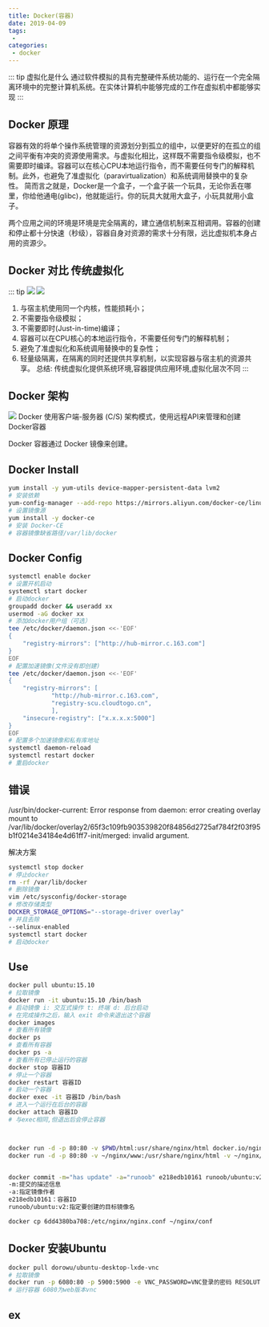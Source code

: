 ```yaml
---
title: Docker(容器)
date: 2019-04-09
tags:
 - 
categories:
 - docker
---
```


::: tip 虚拟化是什么
通过软件模拟的具有完整硬件系统功能的、运行在一个完全隔离环境中的完整计算机系统。在实体计算机中能够完成的工作在虚拟机中都能够实现
:::
## Docker 原理
容器有效的将单个操作系统管理的资源划分到孤立的组中，以便更好的在孤立的组之间平衡有冲突的资源使用需求。与虚拟化相比，这样既不需要指令级模拟，也不需要即时编译。容器可以在核心CPU本地运行指令，而不需要任何专门的解释机制。此外，也避免了准虚拟化（paravirtualization）和系统调用替换中的复杂性。
简而言之就是，Docker是一个盒子，一个盒子装一个玩具，无论你丢在哪里，你给他通电(glibc)，他就能运行。你的玩具大就用大盒子，小玩具就用小盒子。

两个应用之间的环境是环境是完全隔离的，建立通信机制来互相调用。容器的创建和停止都十分快速（秒级），容器自身对资源的需求十分有限，远比虚拟机本身占用的资源少。

## Docker 对比 传统虚拟化
::: tip
![](https://took-up-up.gitee.io/pic/vm.png)
![](https://took-up-up.gitee.io/pic/docker.png)
1. 与宿主机使用同一个内核，性能损耗小；
2. 不需要指令级模拟；
3. 不需要即时(Just-in-time)编译；
4. 容器可以在CPU核心的本地运行指令，不需要任何专门的解释机制；
5. 避免了准虚拟化和系统调用替换中的复杂性；
6. 轻量级隔离，在隔离的同时还提供共享机制，以实现容器与宿主机的资源共享。
总结: 传统虚拟化提供系统环境,容器提供应用环境,虚拟化层次不同
:::

## Docker 架构
![](https://took-up-up.gitee.io/pic/docker1.png)
Docker 使用客户端-服务器 (C/S) 架构模式，使用远程API来管理和创建Docker容器

Docker 容器通过 Docker 镜像来创建。

## Docker Install
```bash
yum install -y yum-utils device-mapper-persistent-data lvm2
# 安装依赖
yum-config-manager --add-repo https://mirrors.aliyun.com/docker-ce/linux/centos/docker-ce.repo
# 设置镜像源
yum install -y docker-ce
# 安装 Docker-CE
# 容器镜像缺省路径/var/lib/docker
```
## Docker Config
```bash
systemctl enable docker 
# 设置开机启动
systemctl start docker
# 启动docker
groupadd docker && useradd xx
usermod -aG docker xx
# 添加docker用户组（可选）
tee /etc/docker/daemon.json <<-'EOF'
{
    "registry-mirrors": ["http://hub-mirror.c.163.com"]
}
EOF
# 配置加速镜像(文件没有即创建)
tee /etc/docker/daemon.json <<-'EOF'
{
    "registry-mirrors": [
            "http://hub-mirror.c.163.com",
            "registry-scu.cloudtogo.cn",
            ],
    "insecure-registry": ["x.x.x.x:5000"]
}
EOF
# 配置多个加速镜像和私有库地址
systemctl daemon-reload
systemctl restart docker
# 重启docker
```
## 错误
/usr/bin/docker-current: 
Error response from daemon: 
error creating overlay mount to 
/var/lib/docker/overlay2/65f3c109fb903539820f84856d2725af784f2f03f95b1f0214e34184e4d61ff7-init/merged:
 invalid argument.

解决方案
```bash
systemctl stop docker
# 停止docker
rm -rf /var/lib/docker
# 删除镜像
vim /etc/sysconfig/docker-storage
# 修改存储类型
DOCKER_STORAGE_OPTIONS="--storage-driver overlay"
# 并且去除
--selinux-enabled
systemctl start docker
# 启动docker
```
## Use
```bash
docker pull ubuntu:15.10
# 拉取镜像
docker run -it ubuntu:15.10 /bin/bash
# 启动镜像 i: 交互式操作 t: 终端 d: 后台启动
# 在完成操作之后，输入 exit 命令来退出这个容器
docker images
# 查看所有镜像
docker ps
# 查看所有容器
docker ps -a
# 查看所有已停止运行的容器
docker stop 容器ID
# 停止一个容器
docker restart 容器ID
# 启动一个容器
docker exec -it 容器ID /bin/bash
# 进入一个运行在后台的容器
docker attach 容器ID
# 与exec相同,但退出后会停止容器



docker run -d -p 80:80 -v $PWD/html:usr/share/nginx/html docker.io/nginx --name nginx
docker run -d -p 80:80 -v ~/nginx/www:/usr/share/nginx/html -v ~/nginx/conf/nginx.conf:/etc/nginx/nginx.conf -v ~/nginx/logs:/var/log/nginx nginx


docker commit -m="has update" -a="runoob" e218edb10161 runoob/ubuntu:v2
-m:提交的描述信息
-a:指定镜像作者
e218edb10161：容器ID
runoob/ubuntu:v2:指定要创建的目标镜像名

docker cp 6dd4380ba708:/etc/nginx/nginx.conf ~/nginx/conf
```
## Docker 安装Ubuntu
```bash
docker pull dorowu/ubuntu-desktop-lxde-vnc
# 拉取镜像
docker run -p 6080:80 -p 5900:5900 -e VNC_PASSWORD=VNC登录的密码 RESOLUTION=1920x1080 -v /dev/shm:/dev/shm dorowu/ubuntu-desktop-lxde-vnc
# 运行容器 6080为web版本vnc

```
## ex

